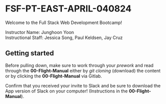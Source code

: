 # FSF-PT-EAST-APRIL-040824

Welcome to the Full Stack Web Development Bootcamp!

Instructor Name: Junghoon Yoon  
Instructional Staff: Jessica Song, Paul Keldsen, Jay Cruz

## Getting started

Before pulling down, make sure to work through your _prework_ and read through the **00-Flight-Manual** either by _git cloning_ (download) the content or by clicking the **00-Flight-Manual** via Gitlab.

Confirm that you received your invite to Slack and be sure to download the App version of Slack on your computer! (Instructions in the **00-Flight-Manual**).
